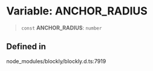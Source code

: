 # Variable: ANCHOR_RADIUS

> `const` **ANCHOR_RADIUS**: `number`

## Defined in

node_modules/blockly/blockly.d.ts:7919
